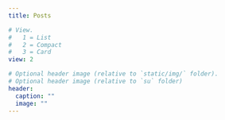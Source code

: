 ```yaml
---
title: Posts

# View.
#   1 = List
#   2 = Compact
#   3 = Card
view: 2

# Optional header image (relative to `static/img/` folder).
# Optional header image (relative to `su` folder)
header:
  caption: ""
  image: ""
---
```

